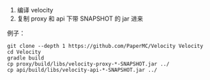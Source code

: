 1. 编译 velocity
2. 复制 proxy 和 api 下带 SNAPSHOT 的 jar 进来

例子：

```
git clone --depth 1 https://github.com/PaperMC/Velocity Velocity
cd Velocity
gradle build
cp proxy/build/libs/velocity-proxy-*-SNAPSHOT.jar ../
cp api/build/libs/velocity-api-*-SNAPSHOT.jar ../
```
